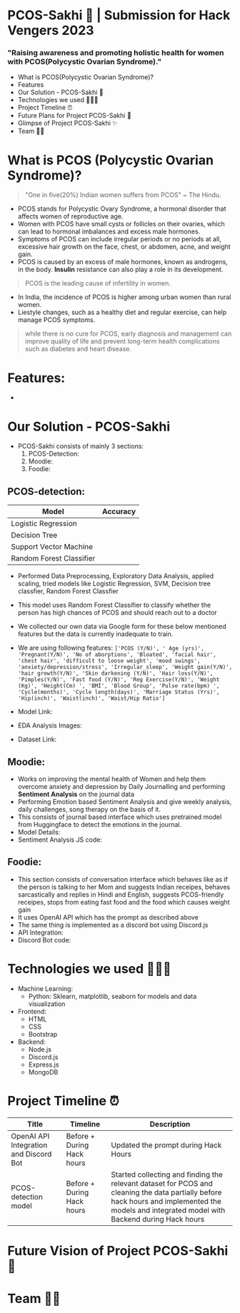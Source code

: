 # PCOS-Sakhi 🌸 | Submission for Hack Vengers 2023
### "Raising awareness and promoting holistic health for women with PCOS(Polycystic Ovarian Syndrome)."

* What is PCOS(Polycystic Ovarian Syndrome)?
* Features
* Our Solution - PCOS-Sakhi 🚀
* Technologies we used 👩🏻‍💻
* Project Timeline ⏰
* Future Plans for Project PCOS-Sakhi 📝
* Glimpse of Project PCOS-Sakhi ✨
* Team 🤝🏻

# What is PCOS (Polycystic Ovarian Syndrome)? 
> "One in five(20%) Indian women suffers from PCOS" ~ The Hindu.
* PCOS stands for Polycystic Ovary Syndrome, a hormonal disorder that affects women of reproductive age.
* Women with PCOS have small cysts or follicles on their ovaries, which can lead to hormonal imbalances and excess male hormones.
* Symptoms of PCOS can include irregular periods or no periods at all, excessive hair growth on the face, chest, or abdomen, acne, and weight gain.
* PCOS is caused by an excess of male hormones, known as androgens, in the body. **Insulin** resistance can also play a role in its development.
> PCOS is the leading cause of infertility in women.
* In India, the incidence of PCOS is higher among urban women than rural women.
* Liestyle changes, such as a healthy diet and regular exercise, can help manage PCOS symptoms.
> while there is no cure for PCOS, early diagnosis and management can improve quality of life and prevent long-term health complications such as diabetes and heart disease.

# Features:
*

# Our Solution - PCOS-Sakhi 
* PCOS-Sakhi consists of mainly 3 sections:
  1. PCOS-Detection:
  2. Moodie:
  3. Foodie:


## PCOS-detection:
| Model | Accuracy | 
| --- | --- |
| Logistic Regression | |
| Decision Tree | | 
| Support Vector Machine | | 
| Random Forest Classifier | | 

* Performed Data Preprocessing, Exploratory Data Analysis, applied scaling, tried models like Logistic Regression, SVM, Decision tree classfier, Random Forest Classfier
* This model uses Random Forest Classifier to classify whether the person has high chances of PCOS and should reach out to a doctor
* We collected our own data via Google form for these below mentioned features but the data is currently inadequate to train.
* We are using following features:
      `['PCOS (Y/N)', ' Age (yrs)', 'Pregnant(Y/N)', 'No of aborptions',
       'Bloated', 'facial hair', 'chest hair', 'difficult to loose weight',
       'mood swings', 'anxiety/depression/stress', 'Irregular_sleep',
       'Weight gain(Y/N)', 'hair growth(Y/N)', 'Skin darkening (Y/N)',
       'Hair loss(Y/N)', 'Pimples(Y/N)', 'Fast food (Y/N)',
       'Reg Exercise(Y/N)', 'Weight (Kg)', 'Height(Cm) ', 'BMI', 'Blood Group',
       'Pulse rate(bpm) ', 'Cycle(months)', 'Cycle length(days)',
       'Marriage Status (Yrs)', 'Hip(inch)', 'Waist(inch)', 'Waist/Hip Ratio']`
       
* Model Link: 
* EDA Analysis Images:
* Dataset Link:

## Moodie: 
* Works on improving the mental health of Women and help them overcome anxiety and depression by Daily Journalling and performing **Sentiment Analysis** on the journal data
* Performing Emotion based Sentiment Analysis and give weekly analysis, daily challenges, song therapy on the basis of it. 
* This consists of journal based interface which uses pretrained model from Huggingface to detect the emotions in the journal.
* Model Details:
* Sentiment Analysis JS code: 

## Foodie: 
* This section consists of conversation interface which behaves like as if the person is talking to her Mom and suggests Indian receipes, behaves sarcastically and replies in Hindi and English, suggests PCOS-friendly receipes, stops from eating fast food and the food which causes weight gain
* It uses OpenAI API which has the prompt as described above
* The same thing is implemented as a discord bot using Discord.js
* API Integration:
* Discord Bot code:


# Technologies we used 👩🏻‍💻
* Machine Learning:
  * Python: Sklearn, matplotlib, seaborn for models and data visualization
* Frontend:
  * HTML
  * CSS
  * Bootstrap
* Backend:
  * Node.js
  * Discord.js
  * Express.js
  * MongoDB


# Project Timeline ⏰
| Title | Timeline | Description |
| --- | --- | --- |
| OpenAI API Integration and Discord Bot | Before + During Hack hours | Updated the prompt during Hack Hours |
| PCOS-detection model | Before + During Hack hours | Started collecting and finding the relevant dataset for PCOS and cleaning the data partially before hack hours and implemented the models and integrated model with Backend during Hack hours | 




# Future Vision of Project PCOS-Sakhi 📝


# Team 🤝🏻






